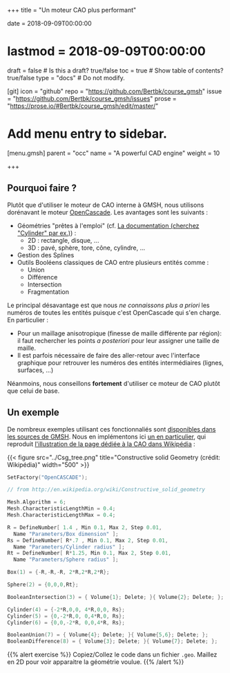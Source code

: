 +++
title = "Un moteur CAO plus performant"

date = 2018-09-09T00:00:00
# lastmod = 2018-09-09T00:00:00

draft = false  # Is this a draft? true/false
toc = true  # Show table of contents? true/false
type = "docs"  # Do not modify.

[git]
  icon = "github"
  repo = "https://github.com/Bertbk/course_gmsh"
  issue = "https://github.com/Bertbk/course_gmsh/issues"
  prose = "https://prose.io/#Bertbk/course_gmsh/edit/master/"
  

# Add menu entry to sidebar.
[menu.gmsh]
  parent = "occ"
  name = "A powerful CAD engine"
  weight = 10

+++

## Pourquoi faire ?

Plutôt que d'utiliser le moteur de CAO interne à GMSH, nous utilisons dorénavant le moteur [OpenCascade](https://www.opencascade.com/). Les avantages sont les suivants :

- Géométries "prêtes à l'emploi" (cf. [La documentation \(cherchez "Cylinder" par ex.\)](http://gmsh.info/doc/texinfo/gmsh.html)) :
  - 2D : rectangle, disque, ...
  - 3D : pavé, sphère, tore, cône, cylindre, ...
- Gestion des Splines
- Outils Booléens classiques de CAO entre plusieurs entités comme :
  - Union
  - Différence
  - Intersection
  - Fragmentation

Le principal désavantage est que nous *ne connaissons plus a priori* les numéros de toutes les entités puisque c'est OpenCascade qui s'en charge. En particulier :

- Pour un maillage anisotropique (finesse de maille différente par région): il faut rechercher les points *a posteriori* pour leur assigner une taille de maille.
- Il est parfois nécessaire de faire des aller-retour avec l'interface graphique pour retrouver les numéros des entités intermédiaires (lignes, surfaces, ...)

Néanmoins, nous conseillons **fortement** d'utiliser ce moteur de CAO plutôt que celui de base.


## Un exemple

De nombreux exemples utilisant ces fonctionnaliés sont [disponibles dans les sources de GMSH](https://gitlab.onelab.info/gmsh/gmsh/tree/master/demos/boolean).
Nous en implémentons ici [un en particulier](https://gitlab.onelab.info/gmsh/gmsh/raw/master/demos/boolean/boolean.geo), qui reproduit [l'illustration de la page dédiée à la CAO dans Wikipédia](http://en.wikipedia.org/wiki/Constructive_solid_geometry) :


{{< figure src="../Csg_tree.png" title="Constructive solid Geometry (crédit: Wikipédia)" width="500" >}}

```cpp
SetFactory("OpenCASCADE");

// from http://en.wikipedia.org/wiki/Constructive_solid_geometry

Mesh.Algorithm = 6;
Mesh.CharacteristicLengthMin = 0.4;
Mesh.CharacteristicLengthMax = 0.4;

R = DefineNumber[ 1.4 , Min 0.1, Max 2, Step 0.01,
  Name "Parameters/Box dimension" ];
Rs = DefineNumber[ R*.7 , Min 0.1, Max 2, Step 0.01,
  Name "Parameters/Cylinder radius" ];
Rt = DefineNumber[ R*1.25, Min 0.1, Max 2, Step 0.01,
  Name "Parameters/Sphere radius" ];

Box(1) = {-R,-R,-R, 2*R,2*R,2*R};

Sphere(2) = {0,0,0,Rt};

BooleanIntersection(3) = { Volume{1}; Delete; }{ Volume{2}; Delete; };

Cylinder(4) = {-2*R,0,0, 4*R,0,0, Rs};
Cylinder(5) = {0,-2*R,0, 0,4*R,0, Rs};
Cylinder(6) = {0,0,-2*R, 0,0,4*R, Rs};

BooleanUnion(7) = { Volume{4}; Delete; }{ Volume{5,6}; Delete; };
BooleanDifference(8) = { Volume{3}; Delete; }{ Volume{7}; Delete; };
```

{{% alert exercise %}}
Copiez/Collez le code dans un fichier `.geo`. Maillez en 2D pour voir apparaitre la géométrie voulue.
{{% /alert %}}
